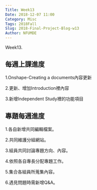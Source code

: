 ```yaml
---
Title: Week13
Date: 2018-12-07 11:00
Category: Misc
Tags: 2018Fall
Slug: 2018-Final-Project-Blog-w13
Author: NFUMDE
---
```


Week13.

<!-- PELICAN_END_SUMMARY -->

每週上課進度
----

1.Onshape-Creating a documents內容更新

2.更新、增加Introduction裡內容

3.新增Independent Study裡的功能項目


[cp github 倉儲]: https://github.com/mdecourse/cp2018
[cp 課程網站]: https://mdecourse.github.io/cp2018/

專題每週進度
----

1.各自新增共同編輯檔案。

2.共同維護分組網站。

3.組員共同討論專題方向、內容。

4.依照各自專長分配專題工作。

5.集合各組員所蒐集內容。

6.遇見問題時需新增Q&A。
